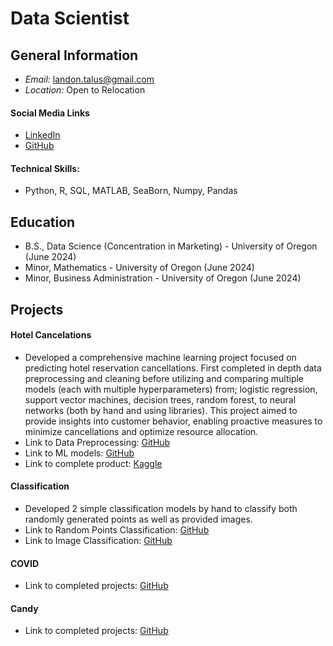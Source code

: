 # Data Scientist

## General Information
- *Email:* landon.talus@gmail.com 
- *Location:* Open to Relocation

#### Social Media Links
- [LinkedIn](https://www.linkedin.com/in/landon-james)
- [GitHub](https://github.com/LandonJames1)

#### Technical Skills:
* Python, R, SQL, MATLAB, SeaBorn, Numpy, Pandas

## Education
* B.S., Data Science (Concentration in Marketing) - University of Oregon (June 2024)
* Minor, Mathematics - University of Oregon (June 2024)
* Minor, Business Administration - University of Oregon (June 2024)

## Projects
#### Hotel Cancelations
* Developed a comprehensive machine learning project focused on predicting hotel reservation cancellations. First completed in depth data preprocessing and cleaning before utilizing and comparing multiple models (each with multiple hyperparameters) from; logistic regression, support vector machines, decision trees, random forest, to neural networks (both by hand and using libraries). This project aimed to provide insights into customer behavior, enabling proactive measures to minimize cancellations and optimize resource allocation.
* Link to Data Preprocessing: [GitHub](https://github.com/LandonJames1/Portfolio/blob/main/Hotels_PreProcess%20(Portfolio).ipynb)
* Link to ML models: [GitHub](https://github.com/LandonJames1/Portfolio/blob/main/Hotel_ML%20(Portfolio).ipynb)
* Link to complete product: [Kaggle](https://www.kaggle.com/code/landonjames/data-cleaning-and-machine-learning-models)

#### Classification
* Developed 2 simple classification models by hand to classify both randomly generated points as well as provided images.
* Link to Random Points Classification: [GitHub](https://github.com/LandonJames1/Portfolio/blob/main/Simple_Classification%20(Portfolio).ipynb)
* Link to Image Classification: [GitHub](https://github.com/LandonJames1/Portfolio/blob/main/Image_Classification%20(Portfolio).ipynb)

#### COVID
* Link to completed projects: [GitHub](https://github.com/LandonJames1/Portfolio/blob/main/COVID_LifeExpectancy_Bball_Cancer%20(Portfolio).ipynb)

#### Candy
* Link to completed projects: [GitHub](https://github.com/LandonJames1/Portfolio/blob/main/Candy_Movie_Hauntings%20(Portfolio).ipynb)

